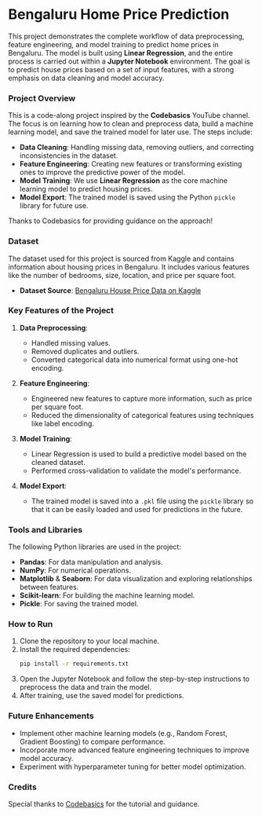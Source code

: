 # Bengaluru Home Price Prediction

This project demonstrates the complete workflow of data preprocessing, feature engineering, and model training to predict home prices in Bengaluru. The model is built using **Linear Regression**, and the entire process is carried out within a **Jupyter Notebook** environment. The goal is to predict house prices based on a set of input features, with a strong emphasis on data cleaning and model accuracy.

### Project Overview

This is a code-along project inspired by the **Codebasics** YouTube channel. The focus is on learning how to clean and preprocess data, build a machine learning model, and save the trained model for later use. The steps include:

- **Data Cleaning**: Handling missing data, removing outliers, and correcting inconsistencies in the dataset.
- **Feature Engineering**: Creating new features or transforming existing ones to improve the predictive power of the model.
- **Model Training**: We use **Linear Regression** as the core machine learning model to predict housing prices.
- **Model Export**: The trained model is saved using the Python `pickle` library for future use.

Thanks to Codebasics for providing guidance on the approach!

### Dataset

The dataset used for this project is sourced from Kaggle and contains information about housing prices in Bengaluru. It includes various features like the number of bedrooms, size, location, and price per square foot.

- **Dataset Source**: [Bengaluru House Price Data on Kaggle](https://www.kaggle.com/amitabhajoy/bengaluru-house-price-data)

### Key Features of the Project

1. **Data Preprocessing**: 
   - Handled missing values.
   - Removed duplicates and outliers.
   - Converted categorical data into numerical format using one-hot encoding.

2. **Feature Engineering**: 
   - Engineered new features to capture more information, such as price per square foot.
   - Reduced the dimensionality of categorical features using techniques like label encoding.

3. **Model Training**:
   - Linear Regression is used to build a predictive model based on the cleaned dataset.
   - Performed cross-validation to validate the model's performance.

4. **Model Export**:
   - The trained model is saved into a `.pkl` file using the `pickle` library so that it can be easily loaded and used for predictions in the future.

### Tools and Libraries

The following Python libraries are used in the project:

- **Pandas**: For data manipulation and analysis.
- **NumPy**: For numerical operations.
- **Matplotlib** & **Seaborn**: For data visualization and exploring relationships between features.
- **Scikit-learn**: For building the machine learning model.
- **Pickle**: For saving the trained model.

### How to Run

1. Clone the repository to your local machine.
2. Install the required dependencies:
   ```bash
   pip install -r requirements.txt
   ```
3. Open the Jupyter Notebook and follow the step-by-step instructions to preprocess the data and train the model.
4. After training, use the saved model for predictions.

### Future Enhancements
- Implement other machine learning models (e.g., Random Forest, Gradient Boosting) to compare performance.
- Incorporate more advanced feature engineering techniques to improve model accuracy.
- Experiment with hyperparameter tuning for better model optimization.

### Credits
Special thanks to [Codebasics](https://www.youtube.com/channel/UCh9nVJoWXmFb7sLApWGcLPQ) for the tutorial and guidance.

